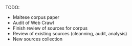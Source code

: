 TODO:
- Maltese corpus paper
- Audit of Web Crawl
- Finish review of sources for corpus
- Review of existing sources (cleanning, audit, analysis)
- New sources collection